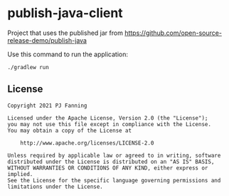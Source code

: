 # publish-java-client

Project that uses the published jar from https://github.com/open-source-release-demo/publish-java

Use this command to run the application:

```
./gradlew run
```

## License

```
Copyright 2021 PJ Fanning

Licensed under the Apache License, Version 2.0 (the "License");
you may not use this file except in compliance with the License.
You may obtain a copy of the License at

    http://www.apache.org/licenses/LICENSE-2.0

Unless required by applicable law or agreed to in writing, software
distributed under the License is distributed on an "AS IS" BASIS,
WITHOUT WARRANTIES OR CONDITIONS OF ANY KIND, either express or implied.
See the License for the specific language governing permissions and
limitations under the License.
```
